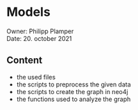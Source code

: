 # Models

Owner: Philipp Plamper  
Date: 20. october 2021


## Content
  
- the used files  
- the scripts to preprocess the given data  
- the scripts to create the graph in neo4j  
- the functions used to analyze the graph

